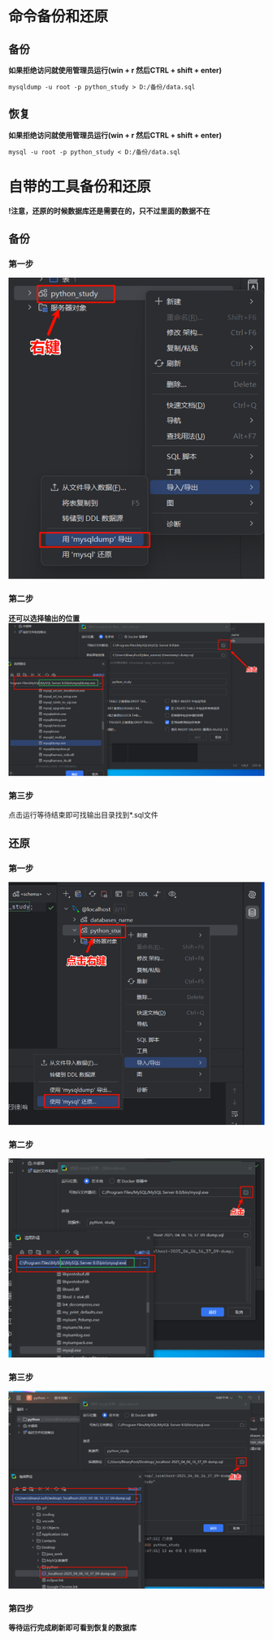 # 命令备份和还原

## 备份

**如果拒绝访问就使用管理员运行(win + r 然后CTRL + shift + enter)**

```shell
mysqldump -u root -p python_study > D:/备份/data.sql
```

## 恢复

**如果拒绝访问就使用管理员运行(win + r 然后CTRL + shift + enter)**

```shell
mysql -u root -p python_study < D:/备份/data.sql
```

# 自带的工具备份和还原

**!注意，还原的时候数据库还是需要在的，只不过里面的数据不在**

## 备份

### 第一步

![](images/PixPin_2025-04-06_16-30-09.png)

### 第二步

**还可以选择输出的位置**
![](images/PixPin_2025-04-06_16-36-07.png)

### 第三步

点击运行等待结束即可找输出目录找到*.sql文件

## 还原

### 第一步

![](images/PixPin_2025-04-06_16-49-02.png)

### 第二步

![](images/PixPin_2025-04-06_16-50-13.png)

### 第三步

![](images/PixPin_2025-04-06_16-51-20.png)

### 第四步

**等待运行完成刷新即可看到恢复的数据库**
